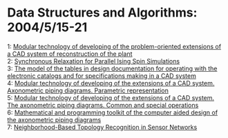 # Data Structures and Algorithms: 2004/5/15-21  
1: [Modular technology of developing of the problem-oriented extensions of a  CAD system of reconstruction of the plant](https://doi.org/10.48550/arXiv.cs/0405047)  
2: [Synchronous Relaxation for Parallel Ising Spin Simulations](https://doi.org/10.48550/arXiv.cs/0405053)  
3: [The model of the tables in design documentation for operating with the  electronic catalogs and for specifications making in a CAD system](https://doi.org/10.48550/arXiv.cs/0405054)  
4: [Modular technology of developing of the extensions of a CAD system.  Axonometric piping diagrams. Parametric representation](https://doi.org/10.48550/arXiv.cs/0405055)  
5: [Modular technology of developing of the extensions of a CAD system. The  axonometric piping diagrams. Common and special operations](https://doi.org/10.48550/arXiv.cs/0405056)  
6: [Mathematical and programming toolkit of the computer aided design of the  axonometric piping diagrams](https://doi.org/10.48550/arXiv.cs/0405057)  
7: [Neighborhood-Based Topology Recognition in Sensor Networks](https://doi.org/10.48550/arXiv.cs/0405058)  